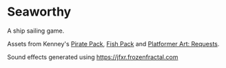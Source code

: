 Seaworthy
=========

A ship sailing game.

Assets from Kenney's [Pirate Pack](https://kenney.nl/assets/pirate-pack), [Fish Pack](https://www.kenney.nl/assets/fish-pack)
and [Platformer Art: Requests](https://www.kenney.nl/assets/platformer-art-requests).

Sound effects generated using https://jfxr.frozenfractal.com
